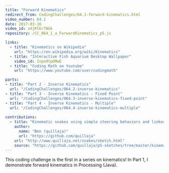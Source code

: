 ```yaml
---
title: "Forward Kinematics"
redirect_from: CodingChallenges/64.1-forward-kinematics.html
video_number: 64.1
date: 2017-03-16
video_id: xXjRlEr7AGk
repository: /CC_064_1_a_ForwardKinematics_p5.js

links:
  - title: "Kinematics on Wikipedia"
    url: "https://en.wikipedia.org/wiki/Kinematics"
  - title: "Interactive Fish Aquarium Desktop Wallpaper"
    video_id: Inpo9tpUMwE
  - title: "Coding Math on Youtube"
    url: "https://www.youtube.com/user/codingmath"

parts:
- title: "Part 2 - Inverse Kinematics"
  url: "/CodingChallenges/064.2-inverse-kinematics"
- title: "Part 3 - Inverse Kinematics - Fixed Point"
  url: "/CodingChallenges/064.3-inverse-kinematics-fixed-point"
- title: "Part 4 - Inverse Kinematics - Multiple"
  url: "/CodingChallenges/064.4-inverse-kinematics-multiple"
  
contributions:
  - title: "Kinematic snakes using simple steering behaviors and linked lists."
    author:
      name: "Ben (quillaja)"
      url: "https://github.com/quillaja"
    url: "http://www.quillaja.net/snakes/sketch.html"
    source: "https://github.com/quillaja/p5-sketches/tree/master/kinematics"
---
```


This coding challenge is the first in a series on kinematics!
In Part 1, I demonstrate forward kinematics in Processing (Java).

